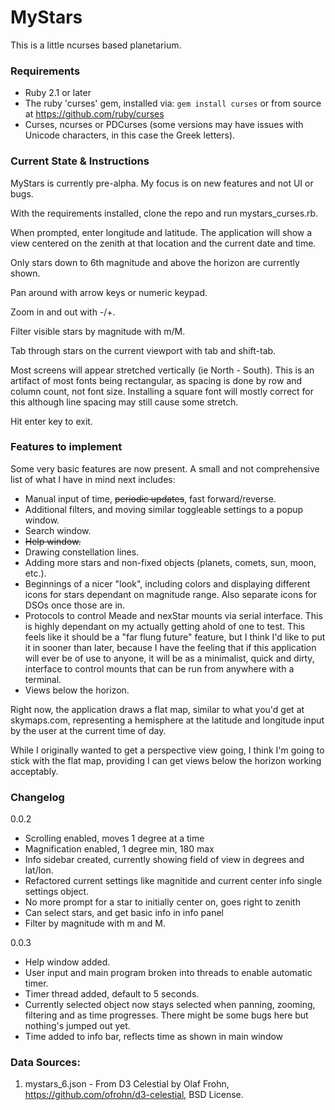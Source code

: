 # MyStars

This is a little ncurses based planetarium.

### Requirements

* Ruby 2.1 or later
* The ruby 'curses' gem, installed via:
  `gem install curses`
  or from source at https://github.com/ruby/curses
* Curses, ncurses or PDCurses (some versions may have issues with Unicode characters, in this case the Greek letters).

### Current State & Instructions

MyStars is currently pre-alpha.  My focus is on new features and not UI or bugs.

With the requirements installed, clone the repo and run mystars\_curses.rb.

When prompted, enter longitude and latitude.  The application will show a view centered on the zenith at that location and the current date and time.

Only stars down to 6th magnitude and above the horizon are currently shown.

Pan around with arrow keys or numeric keypad.

Zoom in and out with -/+.

Filter visible stars by magnitude with m/M.

Tab through stars on the current viewport with tab and shift-tab.

Most screens will appear stretched vertically (ie North - South).  This is an artifact of most fonts being rectangular, as spacing is done by row and column count, not font size. Installing a square font will mostly correct for this although line spacing may still cause some stretch.

Hit enter key to exit.

### Features to implement

Some very basic features are now present.  A small and not comprehensive list of what I have in mind next includes:

* Manual input of time, ~~periodic updates~~, fast forward/reverse.
* Additional filters, and moving similar toggleable settings to a popup window.
* Search window.
* ~~Help window.~~
* Drawing constellation lines.
* Adding more stars and non-fixed objects (planets, comets, sun, moon, etc.).
* Beginnings of a nicer "look", including colors and displaying different icons for stars dependant on magnitude range.  Also separate icons for DSOs once those are in.
* Protocols to control Meade and nexStar mounts via serial interface.  This is highly dependant on my actually getting ahold of one to test.  This feels like it should be a "far flung future" feature, but I think I'd like to put it in sooner than later, because I have the feeling that if this application will ever be of use to anyone, it will be as a minimalist, quick and dirty, interface to control mounts that can be run from anywhere with a terminal. 
* Views below the horizon.

Right now, the application draws a flat map, similar to what you'd get at skymaps.com, representing a hemisphere at the latitude and longitude input by the user at the current time of day.

While I originally wanted to get a perspective view going, I think I'm going to stick with the flat map, providing I can get views below the horizon working acceptably.

### Changelog

0.0.2
* Scrolling enabled, moves 1 degree at a time
* Magnification enabled, 1 degree min, 180 max
* Info sidebar created, currently showing field of view in degrees and lat/lon.
* Refactored current settings like magnitide and current center info single settings object.
* No more prompt for a star to initially center on, goes right to zenith
* Can select stars, and get basic info in info panel
* Filter by magnitude with m and M.

0.0.3
* Help window added.
* User input and main program broken into threads to enable automatic timer.
* Timer thread added, default to 5 seconds.
* Currently selected object now stays selected when panning, zooming, filtering and as time progresses.  There might be some bugs here but nothing's jumped out yet.
* Time added to info bar, reflects time as shown in main window

### Data Sources:

1. mystars\_6.json - From D3 Celestial by Olaf Frohn, https://github.com/ofrohn/d3-celestial, BSD License.
